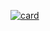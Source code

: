 [![card](https://github-readme-stats.vercel.app/api/pin/?username=avalynndev&repo=vegenta&theme=dark&show_icons=true&icon_color=FFFFFF&include_all_commits=true&layout=compact&border_radius=15)](https://github.com/MatrixByte/Aubrey)

